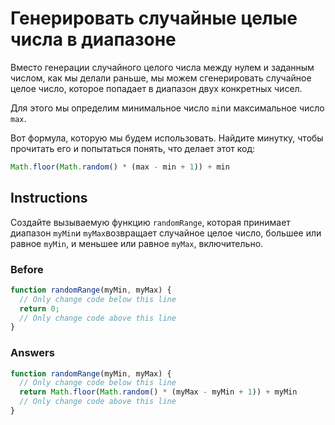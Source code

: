 # Генерировать случайные целые числа в диапазоне
Вместо генерации случайного целого числа между нулем и заданным числом, как мы делали раньше, мы можем сгенерировать случайное целое число, которое попадает в диапазон двух конкретных чисел.

Для этого мы определим минимальное число `mi`nи максимальное число `max`.

Вот формула, которую мы будем использовать. Найдите минутку, чтобы прочитать его и попытаться понять, что делает этот код:
```javascript
Math.floor(Math.random() * (max - min + 1)) + min
```
## Instructions

Создайте вызываемую функцию `randomRange`, которая принимает диапазон `myMin`и `myMax`возвращает случайное целое число, большее или равное `myMin`, и меньшее или равное `myMax`, включительно.

### Before

```javascript
function randomRange(myMin, myMax) {
  // Only change code below this line
  return 0;
  // Only change code above this line
}
```
### Answers

```javascript
function randomRange(myMin, myMax) {
  // Only change code below this line
  return Math.floor(Math.random() * (myMax - myMin + 1)) + myMin
  // Only change code above this line
}
```
